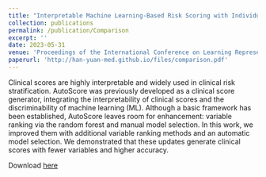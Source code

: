 ```yaml
---
title: "Interpretable Machine Learning-Based Risk Scoring with Individual and Ensemble Model Selection for Clinical Decision Making"
collection: publications
permalink: /publication/Comparison
excerpt: ''
date: 2023-05-31
venue: 'Proceedings of the International Conference on Learning Representations (Tiny Paper Track)'
paperurl: 'http://han-yuan-med.github.io/files/comparison.pdf'
---
```

Clinical scores are highly interpretable and widely used in clinical risk stratification. AutoScore was previously developed as a clinical score generator, integrating the interpretability of clinical scores and the discriminability of machine learning (ML). Although a basic framework has been established, AutoScore leaves room for enhancement: variable ranking via the random forest and manual model selection. In this work, we improved them with additional variable ranking methods and an automatic model selection. We demonstrated that these updates generate clinical scores with fewer variables and higher accuracy.

Download [here](http://han-yuan-med.github.io/files/comparison.pdf)